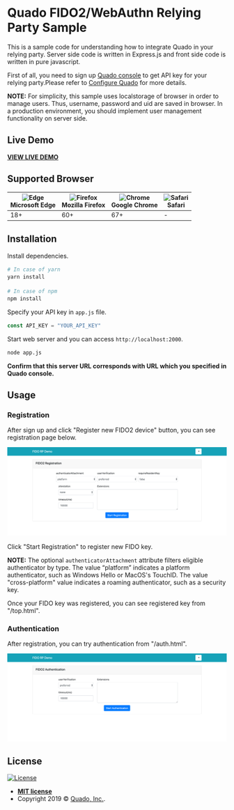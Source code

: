 # Quado FIDO2/WebAuthn Relying Party Sample

This is a sample code for understanding how to integrate Quado in your relying party.
Server side code is written in Express.js and front side code is written in pure javascript.

First of all, you need to sign up [Quado console](https://quado.io) to get API key for your relying party.Please refer to [Configure Quado](https://doc.quado.io/setting\_up\_quado/#get-api-key) for more details.

**NOTE:** For simplicity, this sample uses localstorage of browser in order to manage users. Thus, username, password and uid are saved in browser. In a production environment, you should implement user management functionality on server side.

## Live Demo

**[VIEW LIVE DEMO](https://demo.quado.io)**

## Supported Browser

| <img src="https://cdnjs.cloudflare.com/ajax/libs/browser-logos/35.1.0/edge/edge_512x512.png" alt="Edge" width="48px" height="48px" /></br> Microsoft Edge | <img src="https://cdnjs.cloudflare.com/ajax/libs/browser-logos/35.1.0/firefox/firefox_512x512.png" alt="Firefox" width="48px" height="48px" /></br> Mozilla Firefox | <img src="https://cdnjs.cloudflare.com/ajax/libs/browser-logos/35.1.0/chrome/chrome_512x512.png" alt="Chrome" width="48px" height="48px" /></br> Google Chrome | <img src="https://cdnjs.cloudflare.com/ajax/libs/browser-logos/35.1.0/safari/safari_512x512.png" alt="Safari" width="48px" height="48px" /></br> Safari
| --- | --- | --- | --- |
| 18+ | 60+ | 67+ | - |


## Installation



Install dependencies.

``` bash
# In case of yarn
yarn install

# In case of npm
npm install
```

Specify your API key in `app.js` file.

``` javascript
const API_KEY = "YOUR_API_KEY"
```

Start web server and you can access `http://localhost:2000`. 

``` bash
node app.js
```
**Confirm that this server URL corresponds with URL which you specified in Quado console.**

## Usage 

### Registration
After sign up and click "Register new FIDO2 device" button, you can see registration page below.

<img src="fig/registration.png" width="700">

Click "Start Registration" to register new FIDO key.

**NOTE:** The optional `authenticatorAttachment` attribute filters eligible authenticator by type. 
The value “platform” indicates a platform authenticator, such as Windows Hello or MacOS's TouchID.
The value "cross-platform" value indicates a roaming authenticator, such as a security key. 

Once your FIDO key was registered, you can see registered key from "/top.html".


### Authentication
After registration, you can try authentication from "/auth.html".

<img src="fig/authentication.png" width="700">

## License

[![License](http://img.shields.io/:license-mit-blue.svg?style=flat-square)](http://badges.mit-license.org)

- **[MIT license](http://opensource.org/licenses/mit-license.php)**
- Copyright 2019 © <a href="https://www.quado.io" target="_blank">Quado, Inc.</a>.